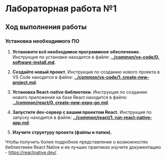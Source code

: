 # Лабораторная работа №1

## Ход выполнения работы
### Установка необходимого ПО
1. **Установите всё необходимое программное обеспечение.**
 Инструкция по установке находится в файле: **[../common/vs-code/0. software-install.md](https://github.com/vinokurov-and/laboratory/blob/main/common/vs-code/0.%20software-install.md)**.

2. **Создайте новый проект.**
Инструкция по созданию нового проекта в VS Code находится в файле: **[../common/vs-code/1. create-new-project.md](https://github.com/vinokurov-and/laboratory/blob/main/common/vs-code/1.%20create-new-project.md)**.

3. **Установка React-native библиотеки.** 
Инструкция по созданию нового приложения на базе React находится в файле:  **[../common/react/0. create-new-expo-go.md](https://github.com/vinokurov-and/laboratory/blob/main/common/react-native/0.%20create-new-expo-go.md)**.

4. **Запустите dev-сервер с вашим проектом React.** 
Инструкция по запуску находится в файле: **[../common/react/1. run-react-native-app.md](https://github.com/vinokurov-and/laboratory/blob/main/common/react-native/1.%20run-react-native-app.md)**.

5. **Изучите структуру проекта (файлы и папки).** 

Чтобы получить более подробное представление о возможностях библиотекеи React Native и ее лучших практиках изучите документацию - https://reactnative.dev/.
